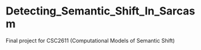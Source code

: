 # Detecting_Semantic_Shift_In_Sarcasm
Final project for CSC2611 (Computational Models of Semantic Shift)
